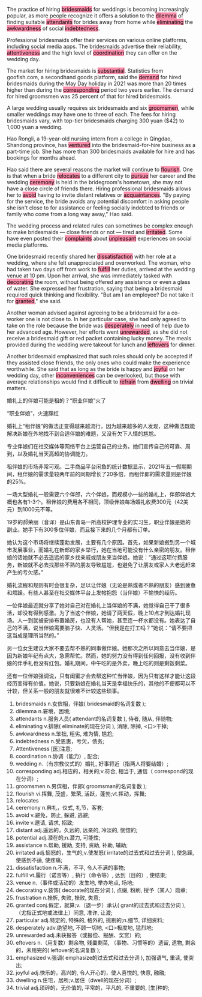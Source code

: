 
The practice of hiring <mark style="background: #FF5582A6;">bridesmaids</mark> for weddings is becoming increasingly popular, as more people recognize it offers a solution to the <mark style="background: #FF5582A6;">dilemma</mark> of finding suitable <mark style="background: #FF5582A6;">attendants</mark> for brides away from home while <mark style="background: #FF5582A6;">eliminating</mark> the <mark style="background: #FF5582A6;">awkwardness</mark> of social <mark style="background: #FF5582A6;">indebtedness</mark>.

Professional bridesmaids offer their services on various online platforms, including social media apps. The bridesmaids advertise their reliability, <mark style="background: #FF5582A6;">attentiveness</mark> and the high level of <mark style="background: #FF5582A6;">coordination</mark> they can offer on the wedding day.

The market for hiring bridesmaids is <mark style="background: #FF5582A6;">substantial</mark>. Statistics from goofish.com, a secondhand goods platform, said the <mark style="background: #FF5582A6;">demand</mark> for hired bridesmaids during the May Day holiday in 2021 was more than 20 times higher than during the <mark style="background: #FF5582A6;">corresponding</mark> period two years earlier. The demand for hired groomsmen was 25 percent of that for hired bridesmaids.

A large wedding usually requires six bridesmaids and six <mark style="background: #FF5582A6;">groomsmen</mark>, while smaller weddings may have one to three of each. The fees for hiring bridesmaids vary, with top-tier bridesmaids charging 300 yuan ($42) to 1,000 yuan a wedding.

Hao Rongli, a 19-year-old nursing intern from a college in Qingdao, Shandong province, has <mark style="background: #FF5582A6;">ventured</mark> into the bridesmaid-for-hire business as a part-time job. She has more than 300 bridesmaids available for hire and has bookings for months ahead.

Hao said there are several reasons the market will continue to <mark style="background: #FF5582A6;">flourish</mark>. One is that when a bride <mark style="background: #FF5582A6;">relocates</mark> to a different city to <mark style="background: #FF5582A6;">pursue</mark> her career and the wedding <mark style="background: #FF5582A6;">ceremony</mark> is held in the bridegroom's hometown, she may not have a close circle of friends there. Hiring professional bridesmaids allows her to <mark style="background: #FF5582A6;">avoid</mark> having to invite distant relatives or <mark style="background: #FF5582A6;">acquaintances</mark>. "By paying for the service, the bride avoids any potential discomfort in asking people she isn't close to for assistance or feeling socially indebted to friends or family who come from a long way away," Hao said.

The wedding process and related rules can sometimes be complex enough to make bridesmaids — close friends or not — tired and <mark style="background: #FF5582A6;">irritated</mark>. Some have even posted their <mark style="background: #FF5582A6;">complaints</mark> about <mark style="background: #FF5582A6;">unpleasant</mark> experiences on social media platforms.

One bridesmaid recently shared her <mark style="background: #FF5582A6;">dissatisfaction</mark> with her role at a wedding, where she felt unappreciated and overworked. The woman, who had taken two days off from work to <mark style="background: #FF5582A6;">fulfill</mark> her duties, arrived at the wedding venue at 10 pm. Upon her arrival, she was immediately tasked with <mark style="background: #FF5582A6;">decorating</mark> the room, without being offered any assistance or even a glass of water. She expressed her frustration, saying that being a bridesmaid required quick thinking and flexibility. "But am I an employee? Do not take it for <mark style="background: #FF5582A6;">granted</mark>," she said.

Another woman advised against agreeing to be a bridesmaid for a co-worker one is not close to. In her particular case, she had only agreed to take on the role because the bride was <mark style="background: #FF5582A6;">desperately</mark> in need of help due to her advanced age. However, her efforts went <mark style="background: #FF5582A6;">unrewarded</mark>, as she did not receive a bridesmaid gift or red packet containing lucky money. The meals provided during the wedding were takeout for lunch and <mark style="background: #FF5582A6;">leftovers</mark> for dinner.

Another bridesmaid emphasized that such roles should only be accepted if they assisted close friends, the only ones who could make the experience worthwhile. She said that as long as the bride is happy and <mark style="background: #FF5582A6;">joyful</mark> on her wedding day, other <mark style="background: #FF5582A6;">inconveniences</mark> can be overlooked, but those with average relationships would find it difficult to <mark style="background: #FF5582A6;">refrain</mark> from <mark style="background: #FF5582A6;">dwelling</mark> on trivial matters.



婚礼上的伴娘可能是租的？“职业伴娘”火了

“职业伴娘”，火速蹿红

婚礼上“租伴娘”的做法正变得越来越流行，因为越来越多的人发现，这种做法既能解决新娘在外地找不到合适伴娘的难题，又没有欠下人情的尴尬。

专业伴娘们在社交媒体等网络平台上运营自己的业务。她们宣传自己的可靠、周到，以及婚礼当天高超的协调能力。

租伴娘的市场非常可观。二手商品平台闲鱼的统计数据显示，2021年五一假期期间，租伴娘的需求量较两年前的同期增长了20多倍，而租伴郎的需求量则是伴娘的25%。

一场大型婚礼一般需要六个伴郎，六个伴娘，而规模小一些的婚礼上，伴郎伴娘大概也各有1-3个。租伴娘的费用各不相同，顶级伴娘每场婚礼收费300元（42美元）到1000元不等。

19岁的郝荣丽（音译）是山东青岛一所高校护理专业的实习生，职业伴娘是她的副业。她手下有300多位伴娘，而且接下来的几个月都有订单。

她认为这个市场将继续蓬勃发展，主要有几个原因。首先，如果新娘搬到另一个城市发展事业，而婚礼在新郎的家乡举行，她在当地可能没有什么亲密的朋友。租伴娘的话她就不必去遥远的家乡找亲戚或朋友来当伴娘。她说：“通过这项付费服务，新娘就不必去找那些不熟的朋友导致尴尬，也避免了让朋友或家人大老远赶来产生的亏欠感。”

婚礼流程和规则有时会很复杂，足以让伴娘（无论是熟或者不熟的朋友）感到疲惫和烦躁。有些人甚至在社交媒体平台上发帖抱怨（当伴娘）不愉快的经历。

一位伴娘最近就分享了她对自己对在婚礼上当伴娘的不满，她觉得自己干了很多活，却没有得到感激。为了当这个伴娘，她请了两天假，晚上10点才到达婚礼现场。人一到就被安排布置婚房，也没有人帮她，甚至连一杯水都没有。她表达了自己的不满，说当伴娘需要脑子快、人灵活。“但我是在打工吗？”她说：“请不要把这当成是理所当然的。”

另一位女生建议大家不要去帮不熟的同事做伴娘。她那次之所以同意去当伴娘，是因为新娘年纪有点大，急需帮忙。然而，她的努力没有得到任何回报，没有收到伴娘的伴手礼也没有红包。婚礼期间，中午吃的是外卖，晚上吃的则是剩饭剩菜。

还有一位伴娘强调说，只有闺蜜才会去帮这种忙当伴娘，因为只有这样才能让这段经历变得有价值。她说，只要新娘在婚礼当天是幸福快乐的，其他的不便都可以不计较，但关系一般的朋友就很难不计较这些琐事。

1. bridesmaids n.女傧相，伴娘( bridesmaid的名词复数 );
2. dilemma n.窘境，困境;
3. attendants n.服务人员( attendant的名词复数 ), 侍者, 随从, 伴随物;
4. eliminating v.排除( eliminate的现在分词 ), 消除, 除掉, <口>干掉;
5. awkwardness n.笨拙, 粗劣, 难为情, 尴尬;
6. indebtedness n.受恩惠，亏欠，债务;
7. Attentiveness [医]注意;
8. coordination n.协调（能力）, 配合;
9. wedding n.（有宗教仪式的）婚礼, 好事将近（指两人将要结婚）;
10. corresponding adj.相应的，相关的;v.符合, 相当于, 通信（ correspond的现在分词）;
11. groomsmen n.男傧相，伴郎( groomsman的名词复数 );
12. flourish vi.挥舞, 茂盛，繁荣, 活跃，蓬勃;vt.挥动，挥舞;
13. relocates 
14. ceremony n.典礼，仪式, 礼节，客套;
15. avoid v.避免，防止, 躲避, 逃避;
16. invite v.邀请, 请求, 招致;
17. distant adj.遥远的，久远的, 远亲的, 冷淡的, 恍惚的;
18. potential adj.潜在的;n.潜力, 可能性;
19. assistance n.帮助, 援助, 支持, 资助, 补助, 辅助;
20. irritated adj.恼怒的，生气的;v.使发怒( irritate的过去式和过去分词 ), 使急躁, 使感到不适, 使疼痛;
21. dissatisfaction n.不满，不平, 令人不满的事物;
22. fulfill vt.履行（诺言等）, 执行（命令等）, 达到（目的）, 使结束;
23. venue n.（事件或活动的）发生地, 举办地点, 场地;
24. decorating v.装饰( decorate的现在分词 ), 点缀, 粉刷, 授予（某人）勋章;
25. frustration n.挫折, 失败, 挫败, 失意;
26. granted conj.假定，就算;v.（退一步）承认( grant的过去式和过去分词 ), （尤指正式地或法律上）同意, 准许, 让渡;
27. particular adj.特定的, 特殊的, 格外的, 挑剔的;n.细节, 详细资料;
28. desperately adv.绝望地, 不顾一切地, <口>极度地, 猛烈地;
29. unrewarded adj.未获报答（或报偿、报酬、奖赏）的;
30. eftovers n.（用复数）剩余物, 残羹剩菜, （事物、习惯等的）遗留, 遗物, 剩余的，未用完的( leftover的名词复数 );
31. emphasized v.强调( emphasize的过去式和过去分词 ), 加强语气, 重读, 使突出;
32. joyful adj.快乐的，高兴的, 令人开心的，使人喜悦的, 快意, 融融;
33. dwelling n.住宅，居所;v.居住（dwell的现在分词）;
34. trivial adj.琐碎的，无价值的, 平常的，平凡的, 不重要的, [生]种的;